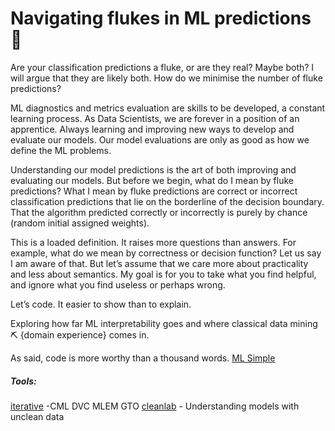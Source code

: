 # Navigating flukes in ML predictions 🦊

Are your classification predictions a fluke, or are they real? Maybe both? I will argue that they are likely both. How do we minimise the number of fluke predictions?

ML diagnostics and metrics evaluation are skills to be developed, a constant learning process. As Data Scientists, we are forever in a position of an apprentice.  Always learning and improving new ways to develop and evaluate our models. Our model evaluations are only as good as how we define the ML problems.

Understanding our model predictions is the art of both improving and evaluating our models. But before we begin, what do I mean by fluke predictions?  What I mean by fluke predictions are correct or incorrect classification predictions that lie on the borderline of the decision boundary. That the algorithm predicted correctly or incorrectly is purely by chance (random initial assigned weights).

This is a loaded definition. It raises more questions than answers. For example, what do we mean by correctness or decision function? Let us say I am aware of that. But let’s assume that we care more about practicality and less about semantics. My goal is for you to take what you find helpful, and ignore what you find useless or perhaps wrong.

Let’s code. It easier to show than to explain.


Exploring how far ML interpretability goes and where classical data mining ⛏ {domain experience} comes in.

As said, code is more worthy than a thousand words.
[ML Simple](https://github.com/Proteusiq/hadithi/blob/main/mlfluke/notebooks/sentiments.ipynb)

##### Tools:

[iterative](https://github.com/iterative) -CML DVC MLEM GTO 
[cleanlab](https://docs.cleanlab.ai/v2.0.0) - Understanding models with unclean data
